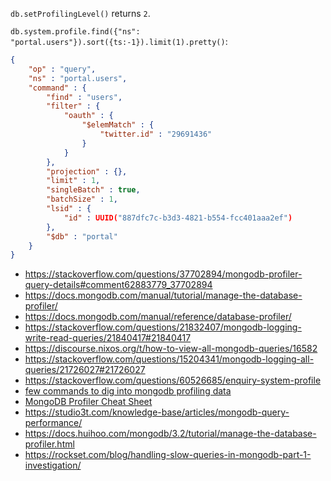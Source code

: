 `db.setProfilingLevel()` returns `2`.

`db.system.profile.find({"ns": "portal.users"}).sort({ts:-1}).limit(1).pretty()`:

```json
{
    "op" : "query",
    "ns" : "portal.users",
    "command" : {
        "find" : "users",
        "filter" : {
            "oauth" : {
                "$elemMatch" : {
                    "twitter.id" : "29691436"
                }
            }
        },
        "projection" : {},
        "limit" : 1,
        "singleBatch" : true,
        "batchSize" : 1,
        "lsid" : {
            "id" : UUID("887dfc7c-b3d3-4821-b554-fcc401aaa2ef")
        },
        "$db" : "portal"
    }
}
```

- https://stackoverflow.com/questions/37702894/mongodb-profiler-query-details#comment62883779_37702894
- https://docs.mongodb.com/manual/tutorial/manage-the-database-profiler/
- https://docs.mongodb.com/manual/reference/database-profiler/
- https://stackoverflow.com/questions/21832407/mongodb-logging-write-read-queries/21840417#21840417
- https://discourse.nixos.org/t/how-to-view-all-mongodb-queries/16582
- https://stackoverflow.com/questions/15204341/mongodb-logging-all-queries/21726027#21726027
- https://stackoverflow.com/questions/60526685/enquiry-system-profile
- [few commands to dig into mongodb profiling data](https://gist.github.com/yuriyvolkov/3414360)
- [MongoDB Profiler Cheat Sheet](https://gist.github.com/kgorman/134896c7414fde8e090b)
- https://studio3t.com/knowledge-base/articles/mongodb-query-performance/
- https://docs.huihoo.com/mongodb/3.2/tutorial/manage-the-database-profiler.html
- https://rockset.com/blog/handling-slow-queries-in-mongodb-part-1-investigation/
